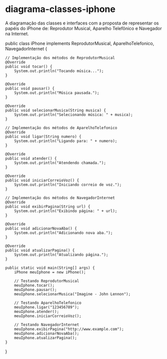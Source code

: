 # diagrama-classes-iphone
 A diagramação das classes e interfaces com a proposta de representar os papéis do iPhone de: Reprodutor Musical, Aparelho Telefônico e Navegador na Internet.

public class iPhone implements ReprodutorMusical, AparelhoTelefonico, NavegadorInternet {
    
    // Implementação dos métodos de ReprodutorMusical
    @Override
    public void tocar() {
        System.out.println("Tocando música...");
    }

    @Override
    public void pausar() {
        System.out.println("Música pausada.");
    }

    @Override
    public void selecionarMusica(String musica) {
        System.out.println("Selecionando música: " + musica);
    }

    // Implementação dos métodos de AparelhoTelefonico
    @Override
    public void ligar(String numero) {
        System.out.println("Ligando para: " + numero);
    }

    @Override
    public void atender() {
        System.out.println("Atendendo chamada.");
    }

    @Override
    public void iniciarCorreioVoz() {
        System.out.println("Iniciando correio de voz.");
    }

    // Implementação dos métodos de NavegadorInternet
    @Override
    public void exibirPagina(String url) {
        System.out.println("Exibindo página: " + url);
    }

    @Override
    public void adicionarNovaAba() {
        System.out.println("Adicionando nova aba.");
    }

    @Override
    public void atualizarPagina() {
        System.out.println("Atualizando página.");
    }

    public static void main(String[] args) {
        iPhone meuIphone = new iPhone();

        // Testando ReprodutorMusical
        meuIphone.tocar();
        meuIphone.pausar();
        meuIphone.selecionarMusica("Imagine - John Lennon");

        // Testando AparelhoTelefonico
        meuIphone.ligar("123456789");
        meuIphone.atender();
        meuIphone.iniciarCorreioVoz();

        // Testando NavegadorInternet
        meuIphone.exibirPagina("http://www.example.com");
        meuIphone.adicionarNovaAba();
        meuIphone.atualizarPagina();
    }
}
